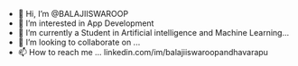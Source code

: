- 👋 Hi, I’m @BALAJIISWAROOP
- 👀 I’m interested in App Development 
- 🌱 I’m currently a Student in Artificial intelligence and Machine Learning...
- 💞️ I’m looking to collaborate on ...
- 📫 How to reach me ... linkedin.com/im/balajiiswaroopandhavarapu 

<!---
BALAJIISWAROOP/BALAJIISWAROOP is a ✨ special ✨ repository because its `README.md` (this file) appears on your GitHub profile.
You can click the Preview link to take a look at your changes.
--->
